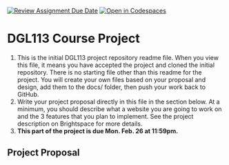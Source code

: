 [![Review Assignment Due Date](https://classroom.github.com/assets/deadline-readme-button-24ddc0f5d75046c5622901739e7c5dd533143b0c8e959d652212380cedb1ea36.svg)](https://classroom.github.com/a/swIBozRZ)
[![Open in Codespaces](https://classroom.github.com/assets/launch-codespace-7f7980b617ed060a017424585567c406b6ee15c891e84e1186181d67ecf80aa0.svg)](https://classroom.github.com/open-in-codespaces?assignment_repo_id=14019701)
# DGL113 Course Project
1. This is the initial DGL113 project repository readme file. When you view this file, it means you have accepted the project and cloned the initial repository. There is no starting file other than this readme for the project. You will create your own files based on your proposal and design, add them to the docs/ folder, then push your work back to GitHub.
1. Write your project proposal directly in this file in the section below. At a minimum, you should describe what a website you are going to work on and the 3 features that you plan to implement. See the project description on Brightspace for more details.
1. <b>This part of the project is due Mon. Feb. 26 at 11:59pm.</b>
## Project Proposal
